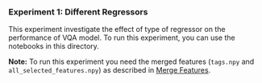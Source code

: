 ### Experiment 1: Different Regressors
This experiment investigate the effect of type of regressor on the performance of VQA model.
To run this experiment, you can use the notebooks in this directory.

**Note:** To run this experiment you need the merged features (`tags.npy` and  `all_selected_features.npy`) as described in [Merge Features](../../merge_features).
